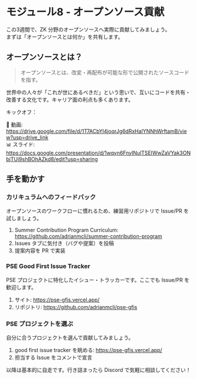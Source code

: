 # モジュール8 - オープンソース貢献

この3週間で、ZK 分野のオープンソースへ実際に貢献してみましょう。  
まずは「オープンソースとは何か」を共有します。

## オープンソースとは？

> オープンソースとは、改変・再配布が可能な形で公開されたソースコードを指す。

世界中の人々が「これが世にあるべきだ」という思いで、互いにコードを共有・改善する文化です。キャリア面の利点も多くあります。

キックオフ：

🎥 動画: https://drive.google.com/file/d/1T7ACbYl4joqrJg6dRxHaIYNNhWrftamB/view?usp=drive_link  
📊 スライド: https://docs.google.com/presentation/d/1wqyn6FnyINulTSEIWwZaVYak3ONbjTUi9shBOhAZkd8/edit?usp=sharing

## 手を動かす

### カリキュラムへのフィードバック

オープンソースのワークフローに慣れるため、練習用リポジトリで Issue/PR を試しましょう。

1. Summer Contribution Program Curriculum: https://github.com/adrianmcli/summer-contribution-program
2. Issues タブに気付き（バグや提案）を投稿
3. 提案内容を PR で実装

### PSE Good First Issue Tracker

PSE プロジェクトに特化したイシュー・トラッカーです。ここでも Issue/PR を歓迎します。

1. サイト: https://pse-gfis.vercel.app/
2. リポジトリ: https://github.com/adrianmcli/pse-gfis

### PSE プロジェクトを選ぶ

自分に合うプロジェクトを選んで貢献してみましょう。

1. good first issue tracker を眺める: https://pse-gfis.vercel.app/
2. 担当する Issue をコメントで宣言

以降は基本的に自走です。行き詰まったら Discord で気軽に相談してください！

